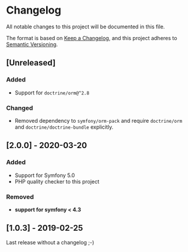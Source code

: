 # Changelog
All notable changes to this project will be documented in this file.

The format is based on [Keep a Changelog](https://keepachangelog.com/en/1.0.0/),
and this project adheres to [Semantic Versioning](https://semver.org/spec/v2.0.0.html).

## [Unreleased]
### Added
* Support for `doctrine/orm@^2.8`

### Changed
* Removed dependency to `symfony/orm-pack` and require `doctrine/orm` and `doctrine/doctrine-bundle` explicitly.


## [2.0.0] - 2020-03-20
### Added
* Support for Symfony 5.0
* PHP quality checker to this project

### Removed
* __support for symfony < 4.3__


## [1.0.3] - 2019-02-25
Last release without a changelog ;-) 
